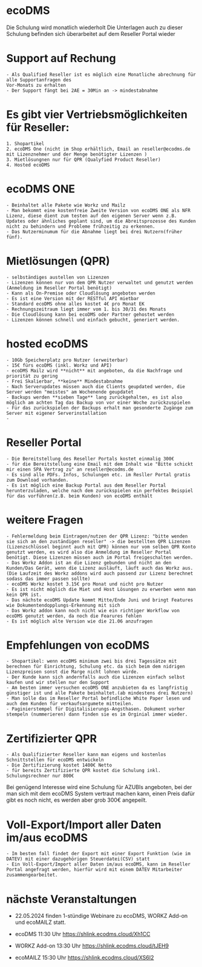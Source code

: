 ﻿# ecoDMS

Die Schulung wird monatlich wiederholt
Die Unterlagen auch zu dieser Schulung befinden sich überarbeitet auf dem Reseller Portal wieder

# Support auf Rechung
	- Als Qualified Reseller ist es möglich eine Monatliche abrechnung für alle Supportanfragen des 
	Vor-Monats zu erhalten
	- Der Support fängt bei 2AE = 30Min an -> mindestabnahme

# Es gibt vier Vertriebsmöglichkeiten für Reseller:
	1. Shopartikel
	2. ecoDMS One (nicht im Shop erhältlich, Email an reseller@ecodms.de mit Lizenznehmer und der Menge benötigter Lizenzen )
	3. Mietlösungnen nur für QPR (Qualyfied Product Reseller)
	4. Hosted ecoDMS

# ecoDMS ONE 
	- Beinhaltet alle Pakete wie Workz und Mailz
	- Man bekommt eine kostenfreie Zweite Version von ecoDMS ONE als NFR Lizenz, diese dient zum testen auf den eigenen Server wenn z.B. Updates oder ähnliches geplant sind, um die Abreitsprozesse des Kunden nicht zu behindern und Probleme frühzeitig zu erkennen.
	- Das Nutzerminumum für die Abnahme liegt bei drei Nutzern(früher fünf).

# Mietlösungen (QPR)
	- selbständiges austellen von Lizenzen
	- Lizenzen können nur von dem QPR Nutzer verwaltet und genutzt werden (Anmeldung im Reseller Portal benötigt)
	- Kann als On-Premise oder Cloudlösung angeboten werden
	- Es ist eine Version mit der RESTful API mietbar
	- Standard ecoDMS ohne alles kostet 4€ pro Monat EK
	- Rechnungszeitraum liegt immer vom 1. bis 30/31 des Monats
	- Die Cloudlösung kann bei ecoDMS oder Partner gehostet werden
	- Lizenzen können schnell und einfach gebucht, generiert werden.

# hosted ecoDMS
	- 10Gb Speicherplatz pro Nutzer (erweiterbar)
	- 15€ fürs ecoDMS (inkl. Workz und API)
	- ecoDMS Mailz wird **nicht** mit angeboten, da die Nachfrage und priorität zu gering
	- Frei Skalierbar, **keine** Mindestabnahme
	- Nach Serverupdates müssen auch die Clients geupdated werden, die Server werden "meistes" am Wochenende geupdatet
	- Backups werden **sieben Tage** lang zurückgehalten, es ist also möglich am achten Tag das Backup von vor einer Woche zurückzuspielen
	- Für das zurückspielen der Backups erhalt man gesonderte Zugänge zum Server mit eigener Serverinstallation
	- 

# Reseller Portal
	- Die Bereitstellung des Reseller Portals kostet einmalig 300€
	- für die Bereitstellung eine Email mit dem Inhalt wie "Bitte schickt mir einen SPA Vertrag zu" an reseller@ecodms.de
	- Es sind alle PDFs. Infos, Schulungen etc. im Resller Portal gratis zum Download vorhanden.
	- Es ist möglich eine Backup Portal aus dem Reseller Portal herunterzuladen, welche nach dem zurückspielen ein perfektes Beispiel für das vorführen(z.B. beim Kunden) von ecoDMS enthält


# weitere Fragen
	- Fehlermeldung beim Eintragen/nutzen der QPR Lizenz: "bitte wenden sie sich an den zuständigen reseller" -> die bestellten QPR Lizenzen (Lizenzschlüssel beginnt auch mit QPR) können nur vom selben QPR Konto genutzt werden, es wird also die Anmeldung im Reseller Portal benötigt. Diese Lizenzen müssen auch im Portal freigeschalten werden.
	- Das Workz Addon ist an die Lizenz gebunden und nicht an den Kunden/Das Gerät, wenn die Lizenz ausläuft, läuft auch das Workz aus.(Die Laufzeit des Workz addons wird auch passend zur Lizenz berechnet sodass das immer passen sollte)
	- ecoDMS Workz kostet 3.15€ pro Monat und nicht pro Nutzer
	- Es ist nicht möglich die Miet und Host Lösungen zu erwerben wenn man kein QPR ist.
	- Das nächste ecoDMS Update kommt Mitte/Ende Juni und bringt Features wie Dokumentendopplungs-Erkennung mit sich
	- Das Workz addon kann noch nicht wie ein richtiger Workflow von ecoDMS genutzt werden, da noch die Fearures fehlen
	- Es ist möglich alte Version wie die 21.06 anzufragen

# Empfehlungen von ecoDMS
	- Shopartikel: wenn ecoDMS minimum zwei bis drei Tagessätze mit berechnen für Einrichtung, Schulung etc. da sich beim dem nidrigen Lizenzpreisen sonst die Marge nicht lohnen würde.
	- Der Kunde kann sich andernfalls auch die Lizenzen einfach selbst kaufen und wir stellen nur den Support
	- Am besten immer versuchen ecoDMS ONE anzubieten da es langfristig günstiger ist und alle Pakete beinhaltet.(ab mindestens drei Nutzern)
	- Man solle das im Reseller Portal befindliche White Paper lesen und auch dem Kunden für verkaufsargumete mitteilen.
	- Paginierstempel für Digitalisierungs-Angsthasen. Dokument vorher stempeln (nummerieren) dann finden sie es im Orginial immer wieder.

# Zertifizierter QPR
	- Als Qualifizierter Reseller kann man eigens und kostenlos Schnittstellen für ecoDMS entwickeln
	- Die Zertifizierung kostet 1400€ Netto
	- für bereits Zertifizierte QPR kostet die Schulung inkl. Schulungsrechner nur 800€

Bei genügend Interesse wird eine Schulung für AZUBIs angeboten, bei der man sich mit dem ecoDMS System vertraut machen kann, einen Preis dafür gibt es noch nicht, es werden aber grob 300€ angepeilt.

# Voll-Export/Import aller Daten im/aus ecoDMS
	- Im besten fall findet der Export mit einer Export Funktion (wie im DATEV) mit einer dazugehörigen Steuerdatei(CSV) statt
	- Ein Voll-Export/Import aller Daten im/aus ecoDMS, kann im Reseller Portal angefragt werden, hierfür wird mit einem DATEV Mitarbeiter zusammengearbeitet.

# nächste Veranstaltungen

- 22.05.2024 finden 1-stündige Webinare zu ecoDMS, WORKZ Add-on und ecoMAILZ statt.

- ecoDMS
11:30 Uhr
https://shlink.ecodms.cloud/Xh1CC
 
- WORKZ Add-on
13:30 Uhr
https://shlink.ecodms.cloud/tJEH9
 
- ecoMAILZ
15:30 Uhr
https://shlink.ecodms.cloud/XS6I2
